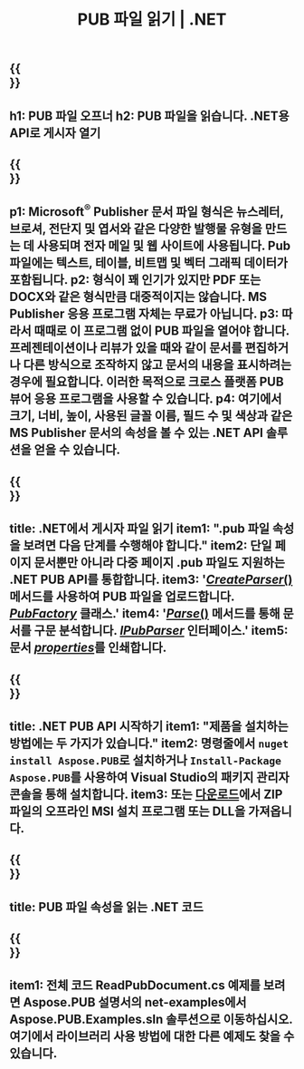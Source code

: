 ﻿---
translation: true
template: /_templates/reader-net.md
title: PUB 파일 읽기 | .NET
description: 프로그래밍 방식으로 Publisher 파일을 엽니다. PUB 속성을 읽기 위한 사내 .NET C# API 솔루션. 이를 사용하여 프로젝트에 통합하십시오.
url: /net/read-pub-file/
metakeywords: pub 파일 .net 열기, 게시자 파일 C# 보기, 게시자 파일 읽기, C#용 게시자 뷰어, pub 형식 리더, pub 파일 오프너
family: pub
platformtag: net
---

{{<section banner>}}
---
h1: PUB 파일 오프너
h2: PUB 파일을 읽습니다. .NET용 API로 게시자 열기
---

{{<section overview>}}
---
p1: Microsoft<sup>®</sup> Publisher 문서 파일 형식은 뉴스레터, 브로셔, 전단지 및 엽서와 같은 다양한 발행물 유형을 만드는 데 사용되며 전자 메일 및 웹 사이트에 사용됩니다. Pub 파일에는 텍스트, 테이블, 비트맵 및 벡터 그래픽 데이터가 포함됩니다.
p2: 형식이 꽤 인기가 있지만 PDF 또는 DOCX와 같은 형식만큼 대중적이지는 않습니다. MS Publisher 응용 프로그램 자체는 무료가 아닙니다.
p3: 따라서 때때로 이 프로그램 없이 PUB 파일을 열어야 합니다. 프레젠테이션이나 리뷰가 있을 때와 같이 문서를 편집하거나 다른 방식으로 조작하지 않고 문서의 내용을 표시하려는 경우에 필요합니다. 이러한 목적으로 크로스 플랫폼 PUB 뷰어 응용 프로그램을 사용할 수 있습니다.
p4: 여기에서 크기, 너비, 높이, 사용된 글꼴 이름, 필드 수 및 색상과 같은 MS Publisher 문서의 속성을 볼 수 있는 .NET API 솔루션을 얻을 수 있습니다.
---

{{<section feature1>}}
---
title: .NET에서 게시자 파일 읽기
item1: ".pub 파일 속성을 보려면 다음 단계를 수행해야 합니다."
item2: 단일 페이지 문서뿐만 아니라 다중 페이지 .pub 파일도 지원하는 .NET PUB API를 통합합니다.
item3: '[*CreateParser*()](https://reference.aspose.com/pub/net/aspose.pub/pubfactory//methods/createparser/index) 메서드를 사용하여 PUB 파일을 업로드합니다. [*PubFactory*](https://reference.aspose.com/pub/net/aspose.pub/pubfactory/) 클래스.'
item4: '[*Parse*()](https://reference.aspose.com/pub/net/aspose.pub/ipubparser//methods/parse) 메서드를 통해 문서를 구문 분석합니다. [*IPubParser*](https://reference.aspose.com/pub/net/aspose.pub/ipubparser/) 인터페이스.'
item5: 문서 [*properties*](https://reference.aspose.com/pub/net/aspose.pub/document/#properties)를 인쇄합니다.
---

{{<section feature2>}}
---
title: .NET PUB API 시작하기
item1: "제품을 설치하는 방법에는 두 가지가 있습니다."
item2: 명령줄에서 ```nuget install Aspose.PUB```로 설치하거나 ```Install-Package Aspose.PUB```를 사용하여 Visual Studio의 패키지 관리자 콘솔을 통해 설치합니다.
item3: 또는 [다운로드](https://releases.aspose.com/pub/net/)에서 ZIP 파일의 오프라인 MSI 설치 프로그램 또는 DLL을 가져옵니다.
---

{{<section codeexample>}}
---
title: PUB 파일 속성을 읽는 .NET 코드
---

{{<section summary>}}
---
item1: 전체 코드 ReadPubDocument.cs 예제를 보려면 Aspose.PUB 설명서의 net-examples에서 Aspose.PUB.Examples.sln 솔루션으로 이동하십시오. 여기에서 라이브러리 사용 방법에 대한 다른 예제도 찾을 수 있습니다.
---